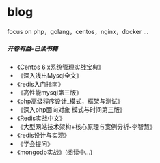 # blog

focus on php，golang，centos，nginx，docker ...

##### 开卷有益-已读书籍

 - 《Centos 6.x系统管理实战宝典》
 - 《深入浅出Mysql全文》
 - 《redis入门指南》
 - 《高性能mysql第三版》
 - 《php高级程序设计_模式，框架与测试》
 - 《深入php面向对象 模式与时间第三版》
 - 《Redis实战中文》
 - 《大型网站技术架构+核心原理与案例分析-李智慧》
 - 《redis设计与实现》
 - 《学会提问》
 - 《mongodb实战》(阅读中...)
